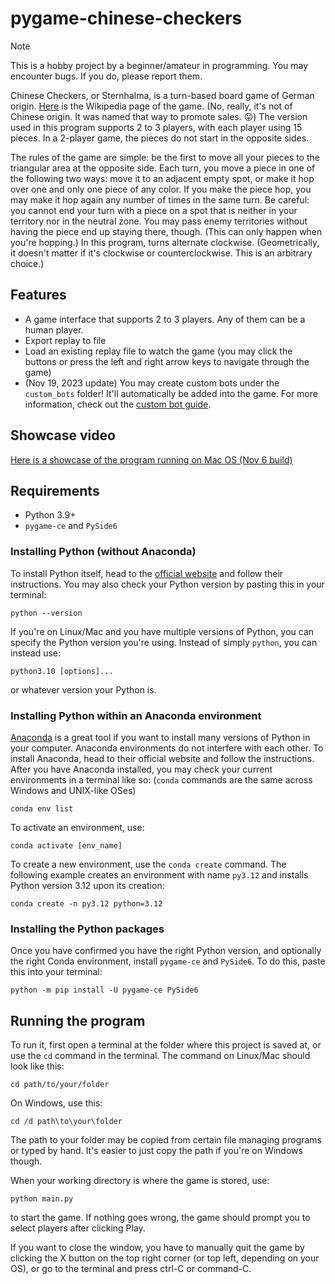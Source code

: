 # pygame-chinese-checkers

> [!NOTE]
> This is a hobby project by a beginner/amateur in programming. You may encounter bugs. If you do, please report them.

Chinese Checkers, or Sternhalma, is a turn-based board game of German origin. [Here](https://en.wikipedia.org/wiki/Chinese_checkers) is the Wikipedia page of the game. (No, really, it's not of Chinese origin. It was named that way to promote sales. 😛) The version used in this program supports 2 to 3 players, with each player using 15 pieces. In a 2-player game, the pieces do not start in the opposite sides.

The rules of the game are simple: be the first to move all your pieces to the triangular area at the opposite side. Each turn, you move a piece in one of the following two ways: move it to an adjacent empty spot, or make it hop over one and only one piece of any color. If you make the piece hop, you may make it hop again any number of times in the same turn. Be careful: you cannot end your turn with a piece on a spot that is neither in your territory nor in the neutral zone. You may pass enemy territories without having the piece end up staying there, though. (This can only happen when you're hopping.) In this program, turns alternate clockwise. (Geometrically, it doesn't matter if it's clockwise or counterclockwise. This is an arbitrary choice.)

## Features
- A game interface that supports 2 to 3 players. Any of them can be a human player.
- Export replay to file
- Load an existing replay file to watch the game (you may click the buttons or press the left and right arrow keys to navigate through the game)
- (Nov 19, 2023 update) You may create custom bots under the `custom_bots` folder! It'll automatically be added into the game. For more information, check out the [custom bot guide](https://github.com/henrychess/pygame-chinese-checkers/blob/main/custom_bots/README.md).

## Showcase video
[Here is a showcase of the program running on Mac OS (Nov 6 build)](https://youtu.be/zsmd8o0BoDw)

## Requirements
- Python 3.9+
- `pygame-ce` and `PySide6`

### Installing Python (without Anaconda)

To install Python itself, head to the [official website](https://www.python.org/) and follow their instructions.
You may also check your Python version by pasting this in your terminal:
```
python --version
```
If you're on Linux/Mac and you have multiple versions of Python, you can specify the Python version you're using. Instead of simply `python`, you can instead use:
```
python3.10 [options]...
```
or whatever version your Python is.

### Installing Python within an Anaconda environment

[Anaconda](https://www.anaconda.com/) is a great tool if you want to install many versions of Python in your computer. Anaconda environments do not interfere with each other. To install Anaconda, head to their official website and follow the instructions. After you have Anaconda installed, you may check your current environments in a terminal like so: (`conda` commands are the same across Windows and UNIX-like OSes)
```
conda env list
```
To activate an environment, use:
```
conda activate [env_name]
```
To create a new environment, use the `conda create` command. The following example creates an environment with name `py3.12` and installs Python version 3.12 upon its creation:
```
conda create -n py3.12 python=3.12
```

### Installing the Python packages

Once you have confirmed you have the right Python version, and optionally the right Conda environment, install `pygame-ce` and `PySide6`. To do this, paste this into your terminal:
```
python -m pip install -U pygame-ce PySide6
```

## Running the program
To run it, first open a terminal at the folder where this project is saved at, or use the `cd` command in the terminal.
The command on Linux/Mac should look like this:
```
cd path/to/your/folder
```
On Windows, use this:
```
cd /d path\to\your\folder
```
The path to your folder may be copied from certain file managing programs or typed by hand. It's easier to just copy the path if you're on Windows though.

When your working directory is where the game is stored, use:
```
python main.py
```
to start the game. If nothing goes wrong, the game should prompt you to select players after clicking Play.

If you want to close the window, you have to manually quit the game by clicking the X button on the top right corner (or top left, depending on your OS), or go to the terminal and press ctrl-C or command-C.
